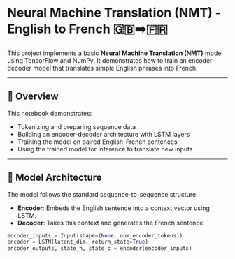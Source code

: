 # Neural Machine Translation (NMT) - English to French 🇬🇧➡️🇫🇷

This project implements a basic **Neural Machine Translation (NMT)** model using TensorFlow and NumPy. It demonstrates how to train an encoder-decoder model that translates simple English phrases into French.

---

## 📖 Overview

This notebook demonstrates:
- Tokenizing and preparing sequence data
- Building an encoder-decoder architecture with LSTM layers
- Training the model on paired English-French sentences
- Using the trained model for inference to translate new inputs

---

## 🧠 Model Architecture

The model follows the standard sequence-to-sequence structure:

- **Encoder**: Embeds the English sentence into a context vector using LSTM.
- **Decoder**: Takes this context and generates the French sentence.

```python
encoder_inputs = Input(shape=(None, num_encoder_tokens))
encoder = LSTM(latent_dim, return_state=True)
encoder_outputs, state_h, state_c = encoder(encoder_inputs)
